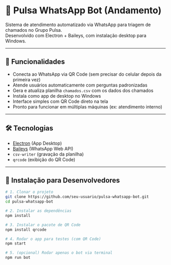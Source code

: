 # 🤖 Pulsa WhatsApp Bot (Andamento)

Sistema de atendimento automatizado via WhatsApp para triagem de chamados no Grupo Pulsa.  
Desenvolvido com Electron + Baileys, com instalação desktop para Windows.

---

## 🚀 Funcionalidades

- Conecta ao WhatsApp via QR Code (sem precisar do celular depois da primeira vez)
- Atende usuários automaticamente com perguntas padronizadas
- Gera e atualiza planilha `chamados.csv` com os dados dos chamados
- Instala como app de desktop no Windows
- Interface simples com QR Code direto na tela
- Pronto para funcionar em múltiplas máquinas (ex: atendimento interno)

---

## 🛠️ Tecnologias

- [Electron](https://www.electronjs.org/) (App Desktop)
- [Baileys](https://github.com/WhiskeySockets/Baileys) (WhatsApp Web API)
- `csv-writer` (gravação da planilha)
- `qrcode` (exibição do QR Code)

---

## 🧩 Instalação para Desenvolvedores

```bash
# 1. Clonar o projeto
git clone https://github.com/seu-usuario/pulsa-whatsapp-bot.git
cd pulsa-whatsapp-bot

# 2. Instalar as dependências
npm install

# 3. Instalar o pacote de QR Code
npm install qrcode

# 4. Rodar o app para testes (com QR Code)
npm start

# 5. (opcional) Rodar apenas o bot via terminal
npm run bot
